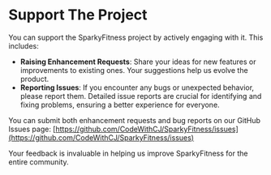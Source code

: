 
# Support The Project

You can support the SparkyFitness project by actively engaging with it. This includes:

- **Raising Enhancement Requests**: Share your ideas for new features or improvements to existing ones. Your suggestions help us evolve the product.
- **Reporting Issues**: If you encounter any bugs or unexpected behavior, please report them. Detailed issue reports are crucial for identifying and fixing problems, ensuring a better experience for everyone.

You can submit both enhancement requests and bug reports on our GitHub Issues page: [https://github.com/CodeWithCJ/SparkyFitness/issues](https://github.com/CodeWithCJ/SparkyFitness/issues)

Your feedback is invaluable in helping us improve SparkyFitness for the entire community.